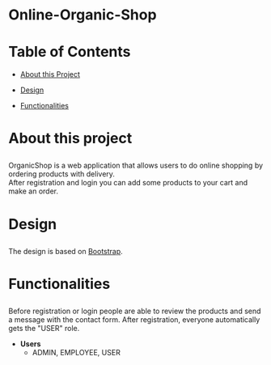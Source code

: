 # Online-Organic-Shop

# Table of Contents
- <a href="#about">About this Project</a>
- <a href="#design">Design</a>

- <a href="#functionalities">Functionalities</a>

# <p id="about">About this project</p>

OrganicShop is a web application that allows users to do online shopping by ordering products with delivery.<br>
After registration and login you can add some products to your cart and make an order.

# <p id="design">Design</p>
The design is based on <a href="https://bootstrapmade.com/">Bootstrap</a>.

# <p id="functionalities">Functionalities</p>
Before registration or login people are able to review the products and send a message with the contact form.
After registration, everyone automatically gets the "USER" role.

- <strong>Users</strong>
  - ADMIN, EMPLOYEE, USER

